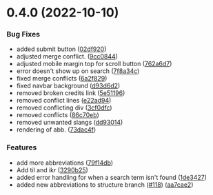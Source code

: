 # 0.4.0 (2022-10-10)


### Bug Fixes

* added submit button ([02df920](https://github.com/mathiasayivor/Abbreve/commit/02df9204cd353cc16dcf636355e5d198d1e54e0b))
* adjusted merge conflict. ([9cc0844](https://github.com/mathiasayivor/Abbreve/commit/9cc0844980140aee9f2a49c06cf7b93677becd59))
* adjusted mobile margin top for scroll button ([762a6d7](https://github.com/mathiasayivor/Abbreve/commit/762a6d7012df32f7ceb2bf237ebd4edd5e1962f6))
* error doesn't show up on search ([7f8a34c](https://github.com/mathiasayivor/Abbreve/commit/7f8a34c0955494defdb69494bc05dc534e41c89c))
* fixed merge conflicts ([6a2f829](https://github.com/mathiasayivor/Abbreve/commit/6a2f829cb42c7bab01f27218b777d8f0fb4adc53))
* fixed navbar background ([d93d6d2](https://github.com/mathiasayivor/Abbreve/commit/d93d6d27a568c001f178c5011c805fa0d2b18142))
* removed broken credits link ([5e51196](https://github.com/mathiasayivor/Abbreve/commit/5e51196da3b473198b54b8a00950c6a6386dd6a9))
* removed conflict lines ([e22ad94](https://github.com/mathiasayivor/Abbreve/commit/e22ad94c9398832060d8b582cb80ccb46ee701cc))
* removed conflicting div ([3cf0dfc](https://github.com/mathiasayivor/Abbreve/commit/3cf0dfc6c865475c3aa7572d9280e7e315783ebe))
* removed conflicts ([86c70eb](https://github.com/mathiasayivor/Abbreve/commit/86c70ebaa283dbd5aeefed239946f67d894f29d2))
* removed unwanted slangs ([dd93014](https://github.com/mathiasayivor/Abbreve/commit/dd930148bd01427f9aa3bc3858d27b118d6443a4))
* rendering of abb. ([73dac4f](https://github.com/mathiasayivor/Abbreve/commit/73dac4f24ee7eee21c1d8205940f6a2b78e66504))


### Features

* add more abbreviations ([79f14db](https://github.com/mathiasayivor/Abbreve/commit/79f14db3ad37a6f1dc73be9b77f28e48b570a0fb))
* Add til and ikr ([3290b25](https://github.com/mathiasayivor/Abbreve/commit/3290b251bd1450ca7b2e2834a8422b9f08b23493))
* added error handling for when a search term isn't found ([1de3427](https://github.com/mathiasayivor/Abbreve/commit/1de34272020e34b4708fc853b0851d165c507a89))
* added new abbreviations to structure branch ([#118](https://github.com/mathiasayivor/Abbreve/issues/118)) ([aa7cae2](https://github.com/mathiasayivor/Abbreve/commit/aa7cae2c0936caf44eb9785304321703a4cd9aad))



